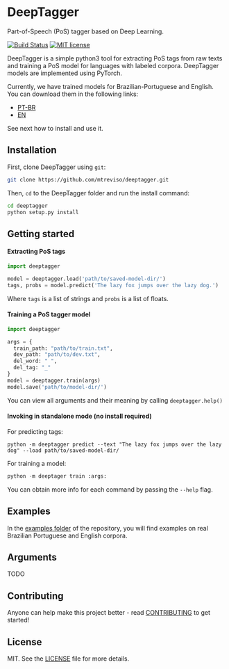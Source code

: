 # DeepTagger

Part-of-Speech (PoS) tagger based on Deep Learning.

[![Build Status](https://travis-ci.com/mtreviso/deeptagger.svg?token=x2rssmYXXPdD5p8iqKt2&branch=master)](https://travis-ci.com/mtreviso/deeptagger)
[![MIT license](https://img.shields.io/badge/License-MIT-blue.svg)](https://lbesson.mit-license.org/)

DeepTagger is a simple python3 tool for extracting PoS tags 
from raw texts and training a PoS model for languages with 
labeled corpora. 
DeepTagger models are implemented using PyTorch.

Currently, we have trained models for Brazilian-Portuguese 
and English. You can download them in the following links:

- [PT-BR](http://mtreviso.github.io/deeptagger-ptbr-models)
- [EN](http://mtreviso.github.io/deeptagger-en-models)
 
See next how to install and use it.


## Installation

First, clone DeepTagger using `git`:

```sh
git clone https://github.com/mtreviso/deeptagger.git
```

 Then, `cd` to the DeepTagger folder and run the install 
 command:
```sh
cd deeptagger
python setup.py install
```

## Getting started

#### Extracting PoS tags

```python
import deeptagger

model = deeptagger.load('path/to/saved-model-dir/')
tags, probs = model.predict('The lazy fox jumps over the lazy dog.')
```

Where `tags` is a list of strings and `probs` is a list of 
floats. 

#### Training a PoS tagger model
```python
import deeptagger

args = {
  train_path: "path/to/train.txt",
  dev_path: "path/to/dev.txt",
  del_word: " ",
  del_tag: "_"    
}
model = deeptagger.train(args)
model.save('path/to/model-dir/')
```

You can view all arguments and their meaning by calling `deeptagger.help()`


#### Invoking in standalone mode (no install required)

For predicting tags:
```
python -m deeptagger predict --text "The lazy fox jumps over the lazy dog" --load path/to/saved-model-dir/
```

For training a model:
```python
python -m deeptager train :args:
```

You can obtain more info for each command by passing the `--help` flag.


## Examples

In the [examples folder](https://github.com/mtreviso/deeptagger/tree/master/examples) of the repository, you will find examples on real Brazilian Portuguese and English corpora.


## Arguments

TODO


## Contributing
Anyone can help make this project better - read [CONTRIBUTING](CONTRIBUTING.md) to get started!


## License
MIT. See the [LICENSE](LICENSE) file for more details.

